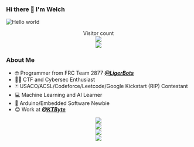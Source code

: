 ### Hi there 👋 I'm Welch
<img src="https://raw.githubusercontent.com/sagar-viradiya/sagar-viradiya/master/resources/banner.png" alt="Hello world">

<p align="center"> 
  Visitor count<br>
  <img src="https://profile-counter.glitch.me/Weq511762338/count.svg">
  <br>
  <img src="https://komarev.com/ghpvc/?username=Weq511762338">
</p>


### About Me

- 🤓 Programmer from FRC Team 2877 [***@LigerBots***](https://github.com/ligerbots)
- 🐱‍👤 CTF and Cybersec Enthusiast
- 🃏 USACO/ACSL/Codeforce/Leetcode/Google Kickstart (RIP) Contestant
- 💻 Machine Learning and AI Learner
- 🤞 Arduino/Embedded Software Newbie
- 😊 Work at [***@KTByte***](https://www.ktbyte.com)

<div align="center"> 
  <img src="https://github-readme-stats.vercel.app/api?username=Weq511762338&show_icons=true&theme=radical">
</div>
<div align="center"> 
<img src="https://github-readme-stats.vercel.app/api/top-langs/?username=Weq511762338&theme=radical">
</div>
<div align="center"> 
<img src="https://leetcard.jacoblin.cool/WelchJ?theme=unicorn&ext=contest&font=ruthie">
</div>
<div align="center"> 
<img src="https://codeforces-readme-stats.vercel.app/api/card?username=WelchJ">
</div>
